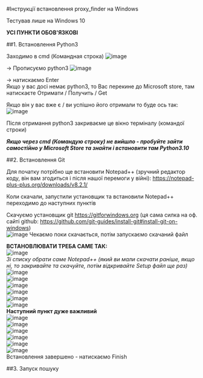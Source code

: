 #Інструкції встановлення proxy_finder на Windows

Тестував лише на Windows 10  
  
**УСІ ПУНКТИ ОБОВ'ЯЗКОВІ**

##1. Встановлення Python3

Заходимо в cmd (Командная строка)
![image](https://user-images.githubusercontent.com/74729549/167741362-be1ec067-bd71-45b3-9264-5baeba0e844b.png)  

-> Прописуємо python3
![image](https://user-images.githubusercontent.com/74729549/167741398-9439e1b7-bffe-4964-bb70-91a5b4b83ba5.png)  


 -> натискаємо Enter  
Якщо у вас досі немає python3, то Вас перекине до Microsoft store, там натискаєте Отримати / Получить / Get  

Якщо він у вас вже є / ви успішно його отримали то буде ось так: 
![image](https://user-images.githubusercontent.com/74729549/167741390-8f4ef0b7-f958-4ed1-be40-5877a2f0865d.png)  

Після отримання python3 закриваєме це вікно терміналу (командої строки)  

***Якщо через cmd (Командую строку) не вийшло - пробуйте зайти самостійно у Microsoft Store та знайти і встановити там Python3.10***  

##2. Встановлення Git

Для початку потрібно ще встановити Notepad++ (зручний редактор коду, він вам згодиться і після нашої перемоги у війні): https://notepad-plus-plus.org/downloads/v8.2.1/    

Коли скачали, запустили установщик та встановили Notepad++ переходимо до наступних пунктів  


Скачуємо установщик git https://gitforwindows.org (ця сама силка на оф. сайті github: https://github.com/git-guides/install-git#install-git-on-windows)  
![image](https://user-images.githubusercontent.com/74729549/167741764-3660a1e0-a79b-4460-aae9-28309ce97c9b.png)
Чекаємо поки скачається, потім запускаємо скачаний файл  

**ВСТАНОВЛЮВАТИ ТРЕБА САМЕ ТАК:**  
![image](https://user-images.githubusercontent.com/74729549/167741828-a3e1c5aa-a3fb-4d95-8705-778a99bda68b.png)  
*Зі списку обрати саме Notepad++ (який ви мали скачати раніше, якщо ні, то закривайте та скачуйте, потім відкривайте Setup файл ще раз)*  
![image](https://user-images.githubusercontent.com/74729549/167741841-b6ceb31a-ded8-41b2-be9c-cab1846791d9.png)  
![image](https://user-images.githubusercontent.com/74729549/167741883-62ecddc4-fffd-405d-a682-a06d6f1edac5.png)  
![image](https://user-images.githubusercontent.com/74729549/167741889-d160c8d2-420a-47bf-987a-9235595ee5b5.png)  
![image](https://user-images.githubusercontent.com/74729549/167741908-cc985a8d-d466-4154-9734-2c9ed1ed50fe.png)  
![image](https://user-images.githubusercontent.com/74729549/167741917-fbc39aed-f3d4-4353-9cea-2fcee1661d8a.png)  
![image](https://user-images.githubusercontent.com/74729549/167741931-ad1cf34c-e49c-41d8-8eb3-8d4119339860.png)  
**Наступний пункт дуже важливий**  
![image](https://user-images.githubusercontent.com/74729549/167741966-7c035bac-9276-42db-ac09-a2957d402f69.png)  
![image](https://user-images.githubusercontent.com/74729549/167741976-48a7e397-f977-42ec-9292-29801708c865.png)  
![image](https://user-images.githubusercontent.com/74729549/167741988-eef8bbf5-6b6c-42cb-971e-4c5b124658cb.png)  
![image](https://user-images.githubusercontent.com/74729549/167741994-93162b55-1931-40e3-82f6-e4a0c768cd9d.png)  
![image](https://user-images.githubusercontent.com/74729549/167742004-c0eaab28-9d27-4f31-9325-9c7d76b2c014.png)  
![image](https://user-images.githubusercontent.com/74729549/167742017-25f7d530-593f-41bf-a226-e5948151a9a1.png)  
Встановлення завершено - натискаємо Finish  

##3. Запуск пошуку
###

